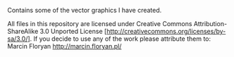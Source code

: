 Contains some of the vector graphics I have created.

All files in this repository are licensed under Creative Commons Attribution-ShareAlike 3.0 Unported License [http://creativecommons.org/licenses/by-sa/3.0/].
If you decide to use any of the work please attribute them to: 
Marcin Floryan http://marcin.floryan.pl/

